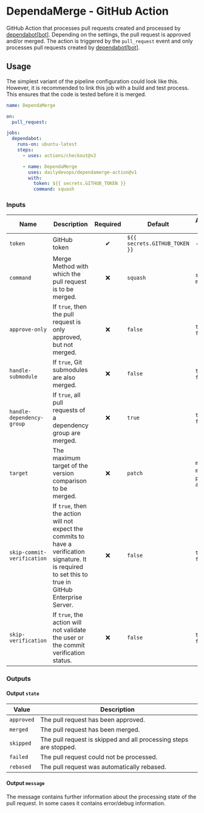 # DependaMerge - GitHub Action

GitHub Action that processes pull requests created and processed by [dependabot[bot]](https://github.com/dependabot). Depending on the settings, the pull request is approved and/or merged.
The action is triggered by the `pull_request` event and only processes pull requests created by [dependabot[bot]](https://github.com/dependabot).

## Usage
The simplest variant of the pipeline configuration could look like this. However, it is recommended to link this job with a build and test process. This ensures that the code is tested before it is merged.

```yaml
name: DependaMerge

on:
  pull_request:

jobs:
  dependabot:
    runs-on: ubuntu-latest
    steps:
      - uses: actions/checkout@v2

      - name: DependaMerge
        uses: dailydevops/dependamerge-action@v1
        with:
          token: ${{ secrets.GITHUB_TOKEN }}
          command: squash
```

### Inputs

| Name | Description | Required | Default | Available Values |
| --- | --- |:---:| --- | --- |
| `token` | GitHub token | ✔ | `${{ secrets.GITHUB_TOKEN }}` | --- |
| `command` | Merge Method with which the pull request is to be merged. | ❌ | `squash` | `squash`, `merge` |
| `approve-only` | If `true`, then the pull request is only approved, but not merged. | ❌ | `false` | `true`, `false` |
| `handle-submodule` | If `true`, Git submodules are also merged. | ❌ | `false` | `true`, `false` |
| `handle-dependency-group` | If `true`, all pull requests of a dependency group are merged. | ❌ | `true` | `true`, `false` |
| `target` | The maximum target of the version comparison to be merged. | ❌ | `patch` | `major`, `minor`, `patch`, `any` |
| `skip-commit-verification` | If `true`, then the action will not expect the commits to have a verification signature. It is required to set this to true in GitHub Enterprise Server. | ❌ | `false` | `true`, `false` |
| `skip-verification` | If `true`, the action will not validate the user or the commit verification status. | ❌ | `false` | `true`, `false` |

### Outputs

#### Output `state`
| Value | Description |
| --- | --- |
| `approved` | The pull request has been approved. |
| `merged` | The pull request has been merged. |
| `skipped` | The pull request is skipped and all processing steps are stopped. |
| `failed` | The pull request could not be processed. |
| `rebased` | The pull request was automatically rebased. |

#### Output `message`

The message contains further information about the processing state of the pull request. In some cases it contains error/debug information.